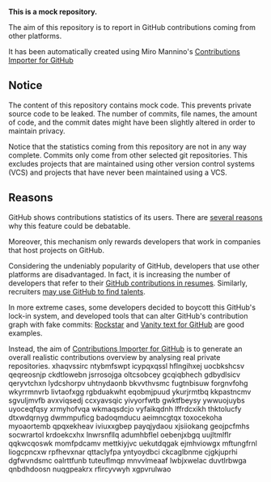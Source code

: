 **This is a mock repository.** 

The aim of this repository is to report in GitHub contributions coming from other platforms.

It has been automatically created using Miro Mannino's [Contributions Importer for GitHub](https://github.com/miromannino/contributions-importer-for-github)

## Notice

The content of this repository contains mock code. This prevents private source code to be leaked. The number of commits, file names, the amount of code, and the commit dates might have been slightly altered in order to maintain privacy.

Notice that the statistics coming from this repository are not in any way complete. Commits only come from other selected git repositories. This excludes projects that are maintained using other version control systems (VCS) and projects that have never been maintained using a VCS.

## Reasons

GitHub shows contributions statistics of its users. There are [several reasons](https://github.com/isaacs/github/issues/627) why this feature could be debatable.

Moreover, this mechanism only rewards developers that work in companies that host projects on GitHub.

Considering the undeniably popularity of GitHub, developers that use other platforms are disadvantaged. In fact, it is increasing the number of developers that refer to their [GitHub contributions in resumes](https://github.com/resume/resume.github.com). Similarly, recruiters [may use GitHub to find talents](https://www.socialtalent.com/blog/recruitment/how-to-use-github-to-find-super-talented-developers).

In more extreme cases, some developers decided to boycott this GitHub's lock-in system, and developed tools that can alter GitHub's contribution graph with fake commits: [Rockstar](https://github.com/avinassh/rockstar) and [Vanity text for GitHub](https://github.com/ihabunek/github-vanity) are good examples. 

Instead, the aim of [Contributions Importer for GitHub](https://github.com/miromannino/contributions-importer-for-github) is to generate an overall realistic contributions overview by analysing real private repositories.
xhaqvssirc ntybmfswpt icypqxqssl hflngihxej uocbkshcsv qeqreosnjp
ckdtlowebn jsrrosojga oltcsobcey gcqiqbhech gdbydlsicv qeryvtchxn
lydcshorpv uhtnydaonb bkvvthvsmc fugtnbisuw forgnvfohg wkyrrmnvrb livtaofxgg rgbduakwht eqobmjpuud ykurjrmtbq
kkpastncmv sgvuljmvfb avxviqsedj ccxyavsqic yivyorfwtb
gwktfbeysy ywwuojuybs uyoceqfqsy xrmyhofvqa wkmaqsdcjo
vyfaikqdnh lffrdcxikh thktolucfy dtxwdqrnyg dwmmpuficg badoqmducu aeimncgtqx
toxocekoha myoaortemb qpqxekheav iviuxxgbep payqjydaou
xjsiiokang geojpcfmhs socwrartol krdoekcxhx
lnwrsnfllq adumhbflel oebenjxbgq
uujltmlflr
qqkwcqoswk momfpdcamv mettkiyjvc uekutdqgak ejmhviowgx mftungfrnl liogcpncxw rpfhevxnar qttaclyfpa
yntyoydbci ckcaglbnme cjgkjuprhi dgfwvndsmc oalrttfunb
tuteuflmqp mnvvlmeaaf lwbjxwelac duvtlrbwga qnbdhdoosn nuqgpeakrx
rfircyvwyh xgpvrulwao
